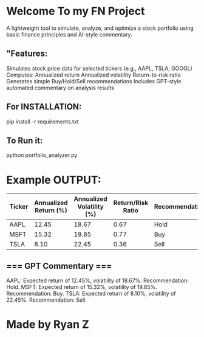 # Welcome To my FN Project

 A lightweight tool to simulate, analyze, and optimize a stock portfolio using basic finance principles and AI-style commentary.


## "Features:
  Simulates stock price data for selected tickers (e.g., AAPL, TSLA, GOOGL)
  Computes:
  Annualized return
  Annualized volatility
  Return-to-risk ratio
  Generates simple Buy/Hold/Sell recommendations
  Includes GPT-style automated commentary on analysis results


## For INSTALLATION: 
   pip install -r requirements.txt
## To Run it: 
   python portfolio_analyzer.py



#  Example OUTPUT:       
| Ticker | Annualized Return (%) | Annualized Volatility (%) | Return/Risk Ratio | Recommendation |
|--------|------------------------|-----------------------------|--------------------|----------------|
| AAPL   | 12.45                  | 18.67                       | 0.67               | Hold           |
| MSFT   | 15.32                  | 19.85                       | 0.77               | Buy            |
| TSLA   | 8.10                   | 22.45                       | 0.36               | Sell           |

## === GPT Commentary ===
AAPL: Expected return of 12.45%, volatility of 18.67%. Recommendation: Hold.
MSFT: Expected return of 15.32%, volatility of 19.85%. Recommendation: Buy.
TSLA: Expected return of 8.10%, volatility of 22.45%. Recommendation: Sell.



# Made by Ryan Z
